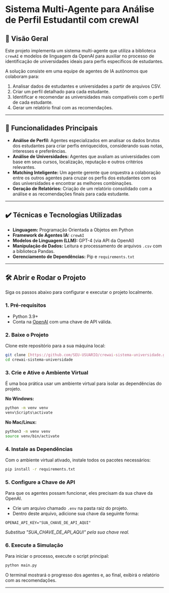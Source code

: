 # Sistema Multi-Agente para Análise de Perfil Estudantil com crewAI

## 🚀 Visão Geral

Este projeto implementa um sistema multi-agente que utiliza a biblioteca `crewAI` e modelos de linguagem da OpenAI para auxiliar no processo de identificação de universidades ideais para perfis específicos de estudantes.

A solução consiste em uma equipe de agentes de IA autônomos que colaboram para:

1.  Analisar dados de estudantes e universidades a partir de arquivos CSV.
2.  Criar um perfil detalhado para cada estudante.
3.  Identificar e recomendar as universidades mais compatíveis com o perfil de cada estudante.
4.  Gerar um relatório final com as recomendações.

---

## 🔨 Funcionalidades Principais

- **Análise de Perfil:** Agentes especializados em analisar os dados brutos dos estudantes para criar perfis enriquecidos, considerando suas notas, interesses e preferências.
- **Análise de Universidades:** Agentes que avaliam as universidades com base em seus cursos, localização, reputação e outros critérios relevantes.
- **Matching Inteligente:** Um agente gerente que orquestra a colaboração entre os outros agentes para cruzar os perfis dos estudantes com os das universidades e encontrar as melhores combinações.
- **Geração de Relatórios:** Criação de um relatório consolidado com a análise e as recomendações finais para cada estudante.

---

## ✔️ Técnicas e Tecnologias Utilizadas

- **Linguagem:** Programação Orientada a Objetos em Python
- **Framework de Agentes IA:** `crewAI`
- **Modelos de Linguagem (LLM):** GPT-4 (via API da OpenAI)
- **Manipulação de Dados:** Leitura e processamento de arquivos `.csv` com a biblioteca Pandas.
- **Gerenciamento de Dependências:** Pip e `requirements.txt`

---

## 🛠️ Abrir e Rodar o Projeto

Siga os passos abaixo para configurar e executar o projeto localmente.

### 1. Pré-requisitos

- Python 3.9+
- Conta na [OpenAI](https://openai.com/) com uma chave de API válida.

### 2. Baixe o Projeto

Clone este repositório para a sua máquina local:

```bash
git clone [https://github.com/SEU-USUARIO/crewai-sistema-universidade.git](https://github.com/SEU-USUARIO/crewai-sistema-universidade.git)
cd crewai-sistema-universidade
```

### 3. Crie e Ative o Ambiente Virtual

É uma boa prática usar um ambiente virtual para isolar as dependências do projeto.

**No Windows:**

```bash
python -m venv venv
venv\Scripts\activate
```

**No Mac/Linux:**

```bash
python3 -m venv venv
source venv/bin/activate
```

### 4. Instale as Dependências

Com o ambiente virtual ativado, instale todos os pacotes necessários:

```bash
pip install -r requirements.txt
```

### 5. Configure a Chave de API

Para que os agentes possam funcionar, eles precisam da sua chave da OpenAI.

- Crie um arquivo chamado `.env` na pasta raiz do projeto.
- Dentro deste arquivo, adicione sua chave da seguinte forma:

```
OPENAI_API_KEY="SUA_CHAVE_DE_API_AQUI"
```

_Substitua "SUA_CHAVE_DE_API_AQUI" pela sua chave real._

### 6. Execute a Simulação

Para iniciar o processo, execute o script principal:

```bash
python main.py
```

O terminal mostrará o progresso dos agentes e, ao final, exibirá o relatório com as recomendações.

---
